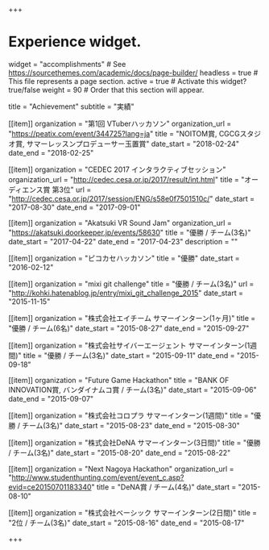 +++
# Experience widget.
widget = "accomplishments"  # See https://sourcethemes.com/academic/docs/page-builder/
headless = true  # This file represents a page section.
active = true  # Activate this widget? true/false
weight = 90  # Order that this section will appear.

title = "Achievement"
subtitle = "実績"

[[item]]
  organization = "第1回 VTuberハッカソン"
  organization_url = "https://peatix.com/event/344725?lang=ja"
  title = "NOITOM賞, CGCGスタジオ賞, サマーレッスンプロデューサー玉置賞"
  date_start = "2018-02-24"
  date_end = "2018-02-25"

[[item]]
  organization = "CEDEC 2017 インタラクティブセッション"
  organization_url = "http://cedec.cesa.or.jp/2017/result/int.html"
  title = "オーディエンス賞 第3位"
  url = "http://cedec.cesa.or.jp/2017/session/ENG/s58e0f7501510c/"
  date_start = "2017-08-30"
  date_end = "2017-09-01"

[[item]]
  organization = "Akatsuki VR Sound Jam"
  organization_url = "https://akatsuki.doorkeeper.jp/events/58630"
  title = "優勝 / チーム(3名)"
  date_start = "2017-04-22"
  date_end = "2017-04-23"
  description = ""

[[item]]
  organization = "ピコカセハッカソン"
  title = "優勝"
  date_start = "2016-02-12"

[[item]]
  organization = "mixi git challenge"
  title = "優勝 / チーム(3名)"
  url = "http://kohki.hatenablog.jp/entry/mixi_git_challenge_2015"
  date_start = "2015-11-15"

[[item]]
  organization = "株式会社エイチーム サマーインターン(1ヶ月)"
  title = "優勝 / チーム(6名)"
  date_start = "2015-08-27"
  date_end = "2015-09-27"

[[item]]
  organization = "株式会社サイバーエージェント サマーインターン(1週間)"
  title = "優勝 / チーム(3名)"
  date_start = "2015-09-11"
  date_end = "2015-09-18"

[[item]]
  organization = "Future Game Hackathon"
  title = "BANK OF INNOVATION賞, バンダイナムコ賞 / チーム(3名)"
  date_start = "2015-09-06"
  date_end = "2015-09-07"

[[item]]
  organization = "株式会社コロプラ サマーインターン(1週間)"
  title = "優勝 / チーム(3名)"
  date_start = "2015-08-23"
  date_end = "2015-08-30"

[[item]]
  organization = "株式会社DeNA サマーインターン(3日間)"
  title = "優勝 / チーム(3名)"
  date_start = "2015-08-20"
  date_end = "2015-08-22"

[[item]]
  organization = "Next Nagoya Hackathon"
  organization_url = "http://www.studenthunting.com/event/event_c.asp?evid=ce20150701183340"
  title = "DeNA賞 / チーム(4名)"
  date_start = "2015-08-10"


[[item]]
  organization = "株式会社ベーシック サマーインターン(2日間)"
  title = "2位 / チーム(3名)"
  date_start = "2015-08-16"
  date_end = "2015-08-17"

+++
